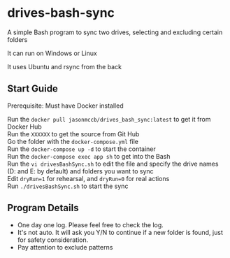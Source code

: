 # drives-bash-sync

A simple Bash program to sync two drives, selecting and excluding certain folders

It can run on Windows or Linux  

It uses Ubuntu and rsync from the back  

## Start Guide

Prerequisite: Must have Docker installed

Run the `docker pull jasonmccb/drives_bash_sync:latest` to get it from Docker Hub  
Run the `XXXXXX` to get the source from Git Hub  
Go the folder with the `docker-compose.yml` file  
Run the `docker-compose up -d` to start the container  
Run the `docker-compose exec app sh` to get into the Bash  
Run the `vi drivesBashSync.sh` to edit the file and specify the drive names (D: and E: by default) and folders you want to sync  
Edit `dryRun=1` for rehearsal, and `dryRun=0` for real actions  
Run `./drivesBashSync.sh` to start the sync

## Program Details

- One day one log. Please feel free to check the log.
- It's not auto. It will ask you Y/N to continue if a new folder is found, just for safety consideration.
- Pay attention to exclude patterns
